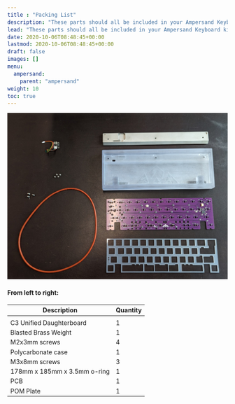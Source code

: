 ```yaml
---
title : "Packing List"
description: "These parts should all be included in your Ampersand Keyboard kit!"
lead: "These parts should all be included in your Ampersand Keyboard kit!"
date: 2020-10-06T08:48:45+00:00
lastmod: 2020-10-06T08:48:45+00:00
draft: false
images: []
menu:
  ampersand:
    parent: "ampersand"
weight: 10
toc: true
---
```


![In the Box](1.jpg)
#### From left to right:

| Description                  | Quantity |
|------------------------------|----------|
|                              |          |
| C3 Unified Daughterboard     | 1        |
| Blasted Brass Weight         | 1        |
| M2x3mm screws                | 4        |
| Polycarbonate case           | 1        |
| M3x8mm screws                | 3        |
| 178mm x 185mm x 3.5mm o-ring | 1        |
| PCB                          | 1        |
| POM Plate                    | 1        |

